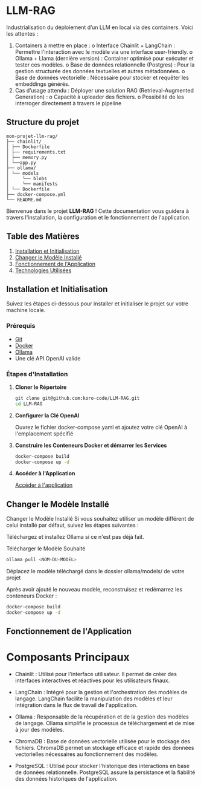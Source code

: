 # LLM-RAG

Industrialisation du déploiement d’un LLM en local via des containers. Voici les attentes :

1. Containers à mettre en place :
   o Interface Chainlit + LangChain : Permettre l'interaction avec le modèle via une interface user-friendly.
   o Ollama + Llama (dernière version) : Container optimisé pour exécuter et tester ces modèles.
   o Base de données relationnelle (Postgres) : Pour la gestion structurée des données textuelles et autres métadonnées.
   o Base de données vectorielle : Nécessaire pour stocker et requêter les embeddings générés.
2. Cas d’usage attendu :
   Déployer une solution RAG (Retrieval-Augmented Generation) :
   o Capacité à uploader des fichiers.
   o Possibilité de les interroger directement à travers le pipeline


## Structure du projet

```
mon-projet-llm-rag/
├── chainlit/
│ ├── Dockerfile
│ ├── requirements.txt
│ ├── memory.py
│ └──app.py
├── ollama/
│ └── models
│     └── blobs
│     └── manifests
│ └── Dockerfile
├── docker-compose.yml
└── README.md
```

Bienvenue dans le projet **LLM-RAG** ! Cette documentation vous guidera à travers l'installation, la configuration et le fonctionnement de l'application.

## Table des Matières

1. [Installation et Initialisation](#installation-et-initialisation)
2. [Changer le Modèle Installé](#changer-le-modèle-installé)
3. [Fonctionnement de l'Application](#fonctionnement-de-lapplication)
4. [Technologies Utilisées](#technologies-utilisées)


## Installation et Initialisation

Suivez les étapes ci-dessous pour installer et initialiser le projet sur votre machine locale.

### Prérequis

- [Git](https://git-scm.com/)
- [Docker](https://www.docker.com/)
- [Ollama](https://ollama.com/)
- Une clé API OpenAI valide

### Étapes d'Installation

1. **Cloner le Répertoire**

   ```bash
   git clone git@github.com:koro-code/LLM-RAG.git
   cd LLM-RAG
   ```

2. **Configurer la Clé OpenAI**

   Ouvrez le fichier docker-compose.yaml et ajoutez votre clé OpenAI à l'emplacement spécifié

3. **Construire les Conteneurs Docker et démarrer les Services**

   ```bash
   docker-compose build
   docker-compose up -d
   ```

4. **Accéder à l'Application**

   [Accéder à l'application](http://localhost:8501/)


## Changer le Modèle Installé

Changer le Modèle Installé
Si vous souhaitez utiliser un modèle différent de celui installé par défaut, suivez les étapes suivantes :


   Téléchargez et installez Ollama si ce n'est pas déjà fait.

   Télécharger le Modèle Souhaité

   ```bash
   ollama pull <NOM-DU-MODEL>
   ```

   Déplacez le modèle téléchargé dans le dossier ollama/models/ de votre projet

   Après avoir ajouté le nouveau modèle, reconstruisez et redémarrez les conteneurs Docker :

   ```bash
   docker-compose build
   docker-compose up -d
   ```

## Fonctionnement de l'Application


# Composants Principaux

- Chainlit : Utilisé pour l'interface utilisateur. Il permet de créer des interfaces interactives et réactives pour les utilisateurs finaux.

- LangChain : Intégré pour la gestion et l'orchestration des modèles de langage. LangChain facilite la manipulation des modèles et leur intégration dans le flux de travail de l'application.

- Ollama : Responsable de la récupération et de la gestion des modèles de langage. Ollama simplifie le processus de téléchargement et de mise à jour des modèles.

- ChromaDB : Base de données vectorielle utilisée pour le stockage des fichiers. ChromaDB permet un stockage efficace et rapide des données vectorielles nécessaires au fonctionnement des modèles.

- PostgreSQL : Utilisé pour stocker l'historique des interactions en base de données relationnelle. PostgreSQL assure la persistance et la fiabilité des données historiques de l'application.